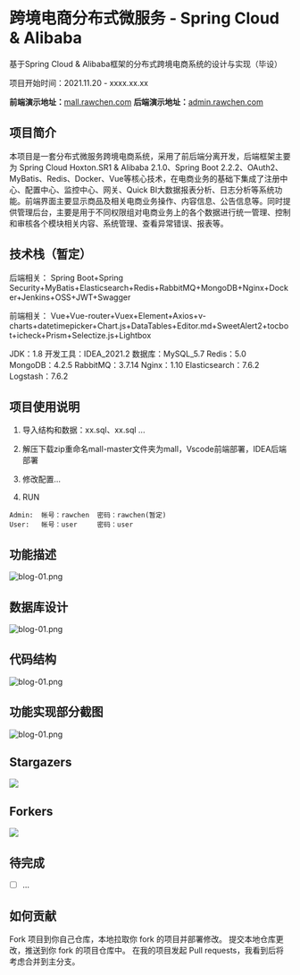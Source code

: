 # 跨境电商分布式微服务 - Spring Cloud & Alibaba
基于Spring Cloud & Alibaba框架的分布式跨境电商系统的设计与实现（毕设）

项目开始时间：2021.11.20 - xxxx.xx.xx

**前端演示地址：**[mall.rawchen.com](https://mall.rawchen.com)
**后端演示地址：**[admin.rawchen.com](https://mall.rawchen.com)



## 项目简介

本项目是一套分布式微服务跨境电商系统，采用了前后端分离开发，后端框架主要为 Spring Cloud Hoxton.SR1 & Alibaba 2.1.0、Spring Boot 2.2.2、OAuth2、MyBatis、Redis、Docker、Vue等核心技术，在电商业务的基础下集成了注册中心、配置中心、监控中心、网关、Quick BI大数据报表分析、日志分析等系统功能。前端界面主要显示商品及相关电商业务操作、内容信息、公告信息等。同时提供管理后台，主要是用于不同权限组对电商业务上的各个数据进行统一管理、控制和审核各个模块相关内容、系统管理、查看异常错误、报表等。



## 技术栈（暂定）

后端相关：
Spring Boot+Spring Security+MyBatis+Elasticsearch+Redis+RabbitMQ+MongoDB+Nginx+Docker+Jenkins+OSS+JWT+Swagger

前端相关：
Vue+Vue-router+Vuex+Element+Axios+v-charts+datetimepicker+Chart.js+DataTables+Editor.md+SweetAlert2+tocbot+icheck+Prism+Selectize.js+Lightbox

JDK：1.8
开发工具：IDEA_2021.2
数据库：MySQL_5.7
Redis：5.0
MongoDB：4.2.5
RabbitMQ：3.7.14
Nginx：1.10
Elasticsearch：7.6.2
Logstash：7.6.2



## 项目使用说明

1. 导入结构和数据：xx.sql、xx.sql ...

2. 解压下载zip重命名mall-master文件夹为mall，Vscode前端部署，IDEA后端部署

3. 修改配置...

4. RUN

```
Admin:	帐号：rawchen  密码：rawchen(暂定)
User:	帐号：user     密码：user
```



## 功能描述

![blog-01.png](https://cdn.jsdelivr.net/gh/rawchen/JsDelivr/static/mall/01.png)



## 数据库设计

![blog-01.png](https://cdn.jsdelivr.net/gh/rawchen/JsDelivr/static/mall/01.png)



## 代码结构

![blog-01.png](https://cdn.jsdelivr.net/gh/rawchen/JsDelivr/static/mall/01.png)



## 功能实现部分截图

![blog-01.png](https://cdn.jsdelivr.net/gh/rawchen/JsDelivr/static/mall/01.png)



## Stargazers

[![](https://reporoster.com/stars/rawchen/mall)](https://github.com/rawchen/mall/stargazers)

## Forkers

[![](https://reporoster.com/forks/rawchen/mall)](https://github.com/rawchen/mall/network/members)

## 待完成

- [ ] ...

## 如何贡献
Fork 项目到你自己仓库，本地拉取你 fork 的项目并部署修改。
提交本地仓库更改，推送到你 fork 的项目仓库中。
在我的项目发起 Pull requests，我看到后将考虑合并到主分支。